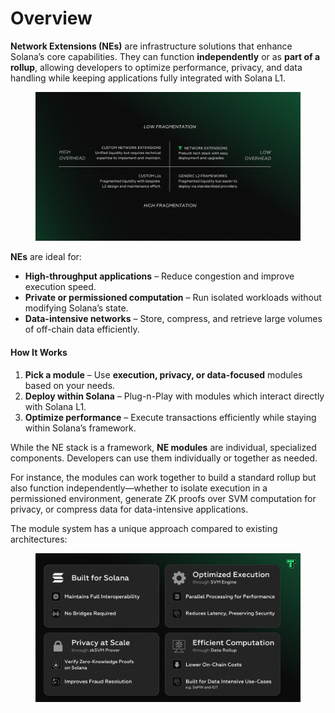 # Overview

**Network Extensions (NEs)** are infrastructure solutions that enhance Solana’s core capabilities. They can function **independently** or as **part of a rollup**, allowing developers to optimize performance, privacy, and data handling while keeping applications fully integrated with Solana L1.

<figure><img src="../.gitbook/assets/Termina Diagrams (6).png" alt=""><figcaption></figcaption></figure>

**NEs** are ideal for:

* **High-throughput applications** – Reduce congestion and improve execution speed.
* **Private or permissioned computation** – Run isolated workloads without modifying Solana’s state.
* **Data-intensive networks** – Store, compress, and retrieve large volumes of off-chain data efficiently.

#### **How It Works**

1. **Pick a module** – Use **execution, privacy, or data-focused** modules based on your needs.
2. **Deploy within Solana** – Plug-n-Play with modules which interact directly with Solana L1.
3. **Optimize performance** – Execute transactions efficiently while staying within Solana’s framework.

While the NE stack is a framework, **NE modules** are individual, specialized components. Developers can use them individually or together as needed.

For instance, the modules can work together to build a standard rollup but also function independently—whether to isolate execution in a permissioned environment, generate ZK proofs over SVM computation for privacy, or compress data for data-intensive applications.

The module system has a unique approach compared to existing architectures:

<figure><img src="../.gitbook/assets/Termina Diagrams (1) (1).png" alt=""><figcaption></figcaption></figure>
